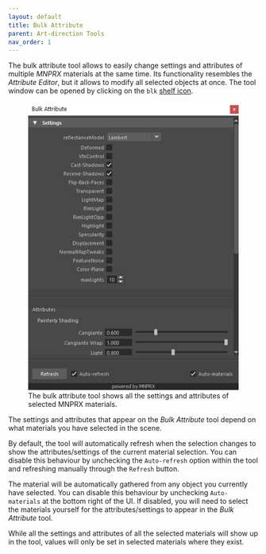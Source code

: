```yaml
---
layout: default
title: Bulk Attribute
parent: Art-direction Tools
nav_order: 1
---
```


The bulk attribute tool allows to easily change settings and attributes of multiple _MNPRX_ materials at the same time. Its functionality resembles the _Attribute Editor_, but it allows to modify all selected objects at once. The tool window can be opened by clicking on the `blk` [shelf icon](../shelf).

<figure class="float-right top-1 aio-ui">
	<img src="/media/bulkattr/bulkAttribute.png" alt="Bulk attribute tool">
	<figcaption>The bulk attribute tool shows all the settings and attributes of selected MNPRX materials.</figcaption>
</figure>

The settings and attributes that appear on the _Bulk Attribute_ tool depend on what materials you have selected in the scene.

By default, the tool will automatically refresh when the selection changes to show the attributes/settings of the current material selection. You can disable this behaviour by unchecking the `Auto-refresh` option within the tool and refreshing manually through the `Refresh` button.

The material will be automatically gathered from any object you currently have selected. You can disable this behaviour by unchecking `Auto-materials` at the bottom right of the UI. If disabled, you will need to select the materials yourself for the attributes/settings to appear in the _Bulk Attribute_ tool.

While all the settings and attributes of all the selected materials will show up in the tool, values will only be set in selected materials where they exist.